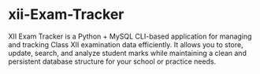 # xii-Exam-Tracker
XII Exam Tracker is a Python + MySQL CLI-based application for managing and tracking Class XII examination data efficiently. It allows you to store, update, search, and analyze student marks while maintaining a clean and persistent database structure for your school or practice needs.
